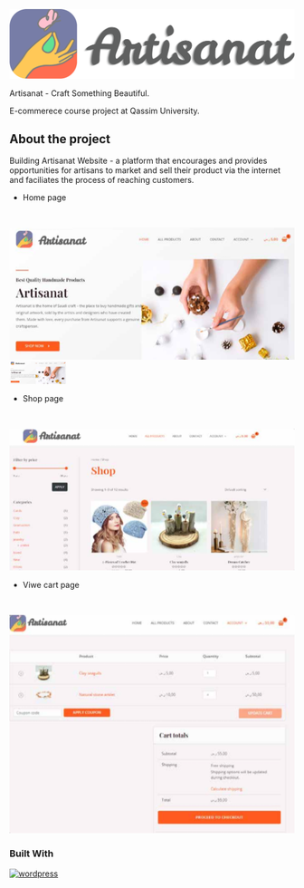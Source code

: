 
[![logo](images/logo.png)]()

Artisanat - Craft Something Beautiful.

E-commerece course project at Qassim University.
  
## About the project
Building Artisanat Website - a platform that encourages and provides opportunities for artisans to market and sell their product via the internet and faciliates the process of reaching customers.

* Home page
  
  <br>
  
[![home](images/home.png)]()
<img src="images/home.png" alt="home-page" width="100" height="40">

* Shop page
  
  <br>
  
[![shop](images/shop.png)]()

* Viwe cart page
  
<br>

[![cart](images/cart.png)]()

### Built With
[![wordpress](https://skillicons.dev/icons?i=wordpress)](https://wordpress.com)
